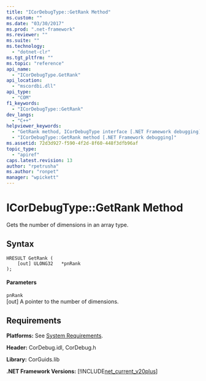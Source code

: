 ```yaml
---
title: "ICorDebugType::GetRank Method"
ms.custom: ""
ms.date: "03/30/2017"
ms.prod: ".net-framework"
ms.reviewer: ""
ms.suite: ""
ms.technology: 
  - "dotnet-clr"
ms.tgt_pltfrm: ""
ms.topic: "reference"
api_name: 
  - "ICorDebugType.GetRank"
api_location: 
  - "mscordbi.dll"
api_type: 
  - "COM"
f1_keywords: 
  - "ICorDebugType::GetRank"
dev_langs: 
  - "C++"
helpviewer_keywords: 
  - "GetRank method, ICorDebugType interface [.NET Framework debugging]"
  - "ICorDebugType::GetRank method [.NET Framework debugging]"
ms.assetid: 72d3d927-f590-4f2d-8f60-448f3dfb96af
topic_type: 
  - "apiref"
caps.latest.revision: 13
author: "rpetrusha"
ms.author: "ronpet"
manager: "wpickett"
---
```

# ICorDebugType::GetRank Method
Gets the number of dimensions in an array type.  
  
## Syntax  
  
```  
HRESULT GetRank (  
    [out] ULONG32   *pnRank  
);  
```  
  
#### Parameters  
 `pnRank`  
 [out] A pointer to the number of dimensions.  
  
## Requirements  
 **Platforms:** See [System Requirements](../../../../docs/framework/get-started/system-requirements.md).  
  
 **Header:** CorDebug.idl, CorDebug.h  
  
 **Library:** CorGuids.lib  
  
 **.NET Framework Versions:** [!INCLUDE[net_current_v20plus](../../../../includes/net-current-v20plus-md.md)]
